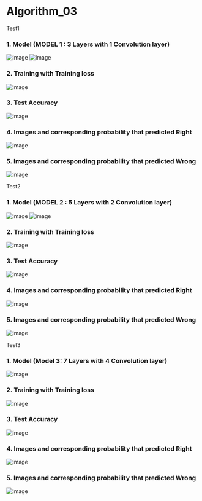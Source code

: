 # Algorithm_03

Test1
### 1. Model (MODEL 1 : 3 Layers with 1 Convolution layer)
![image](https://user-images.githubusercontent.com/65785444/83611348-d0df8b80-a5bb-11ea-8719-62e42318b3c2.png)
![image](https://user-images.githubusercontent.com/65785444/83611393-df2da780-a5bb-11ea-9230-034923c30b06.png)

### 2. Training with Training loss 
![image](https://user-images.githubusercontent.com/65785444/83612486-6cbdc700-a5bd-11ea-9e0e-58803dbcda40.png)

### 3. Test Accuracy
![image](https://user-images.githubusercontent.com/65785444/83612584-8f4fe000-a5bd-11ea-9644-a8d56a26266a.png)

### 4. Images and corresponding probability that predicted Right 
![image](https://user-images.githubusercontent.com/65785444/83612794-db028980-a5bd-11ea-8844-646eb08a0a38.png)

### 5. Images and corresponding probability that predicted Wrong
![image](https://user-images.githubusercontent.com/65785444/83612760-ca521380-a5bd-11ea-85d0-19625fd07314.png)

Test2
### 1. Model (MODEL 2 : 5 Layers with 2 Convolution layer)
![image](https://user-images.githubusercontent.com/65785444/83613225-75fb6380-a5be-11ea-9c03-2ea991974267.png)
![image](https://user-images.githubusercontent.com/65785444/83627071-5b7eb580-a5d1-11ea-9a7a-eb8fb477eefb.png)

### 2. Training with Training loss 
![image](https://user-images.githubusercontent.com/65785444/83613588-f3bf6f00-a5be-11ea-8dd5-5a5d510d473b.png)

### 3. Test Accuracy
![image](https://user-images.githubusercontent.com/65785444/83613653-0d60b680-a5bf-11ea-99d8-a7a90797222f.png)

### 4. Images and corresponding probability that predicted Right 
![image](https://user-images.githubusercontent.com/65785444/83613688-1a7da580-a5bf-11ea-84af-801d20348f58.png)


### 5. Images and corresponding probability that predicted Wrong
![image](https://user-images.githubusercontent.com/65785444/83613728-2b2e1b80-a5bf-11ea-8cc8-d5687b0f8582.png)

Test3
### 1. Model (Model 3: 7 Layers with 4 Convolution layer)
![image](https://user-images.githubusercontent.com/65785444/83626582-98967800-a5d0-11ea-995a-46e66c9c5ed5.png)

### 2. Training with Training loss 
![image](https://user-images.githubusercontent.com/65785444/83626664-bcf25480-a5d0-11ea-81f3-d67934de2f85.png)

### 3. Test Accuracy
![image](https://user-images.githubusercontent.com/65785444/83626743-dd221380-a5d0-11ea-9201-418b4bf4f191.png)

### 4. Images and corresponding probability that predicted Right 
![image](https://user-images.githubusercontent.com/65785444/83626842-ff1b9600-a5d0-11ea-8532-21034f0f6894.png)

### 5. Images and corresponding probability that predicted Wrong
![image](https://user-images.githubusercontent.com/65785444/83626952-2d00da80-a5d1-11ea-8c73-7aaf68684dee.png)


